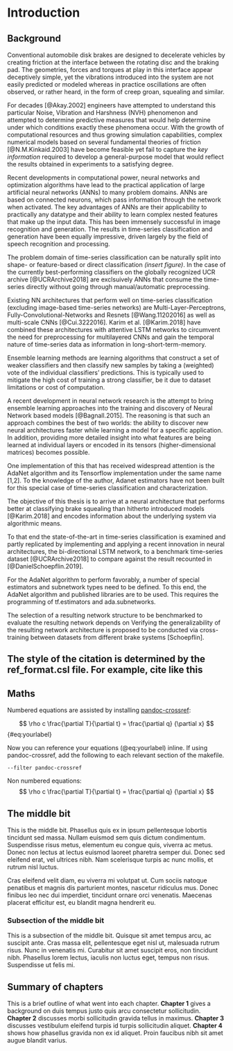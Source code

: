 # Introduction

## Background

Conventional automobile disk brakes are designed to decelerate vehicles by creating friction at the interface between the rotating disc and the braking pad. The geometries, forces and torques at play in this interface appear deceptively simple, yet the vibrations introduced into the system are not easily predicted or modeled whereas in practice oscillations are often observed, or rather heard, in the form of creep groan, squealing and similar. 

For decades [@Akay.2002] engineers have attempted to understand this particular Noise, Vibration and Harshness (NVH) phenomenon and attempted to determine predictive measures that would help determine under which conditions exactly these phenomena occur. With the growth of computational resources and thus growing simulation capabilities, complex numerical models based on several fundamental theories of friction [@N.M.Kinkaid.2003] have become feasible yet fail to capture the _key information_ required to develop a general-purpose model that would reflect the results obtained in experiments to a satisfying degree.

Recent developments in computational power, neural networks and optimization algorithms have lead to the practical application of large artificial neural networks (ANNs) to many problem domains. ANNs are based on connected neurons, which pass information through the network when activated. The key advantages of ANNs are their applicability to practically any datatype and their ability to learn complex nested features that make up the input data. This has been immensely successful in image recognition and generation. The results in time-series classification and generation have been equally impressive, driven largely by the field of speech recognition and processing.

The problem domain of time-series classification can be naturally split into shape- or feature-based or direct classification _(insert figure)_. In the case of the currently best-performing classifiers on the globally recognized UCR archive [@UCRArchive2018] are exclsuively ANNs that consume the time-series directly without going through manual/automatic preprocessing.

Existing NN architectures that perform well on time-series classification (excluding image-based time-series networks) are Multi-Layer-Perceptrons, Fully-Convolutional-Networks and Resnets [@Wang.11202016] as well as multi-scale CNNs [@Cui.3222016]. Karim et al. [@Karim.2018] have combined these architectures with attentive LSTM networks to circumvent the need for preprocessing for multilayered CNNs and gain the temporal nature of time-series data as information in long-short-term-memory.

Ensemble learning methods are learning algorithms that construct a set of weaker classifiers and then classify new samples by taking a (weighted) vote of the individual classifiers’ predictions. This is typically used to mitigate the high cost of training a strong classifier, be it due to dataset limitations or cost of computation. 

A recent development in neural network research is the attempt to bring ensemble learning approaches into the training and discovery of Neural Network based models [@Bagnall.2015]. The reasoning is that such an approach combines the best of two worlds: the ability to discover new neural architectures faster while learning a model for a specific application. In addition, providing more detailed insight into what features are being learned at individual layers or encoded in its tensors (higher-dimensional matrices) becomes possible.

One implementation of this that has received widespread attention is the AdaNet algorithm and its Tensorflow implementation under the same name [1,2]. To the knowledge of the author, Adanet estimators have not been built for this special case of time-series classification and characterization.

The objective of this thesis is to arrive at a neural architecture that performs better at classifying brake squealing than hitherto introduced models [@Karim.2018] and encodes information about the underlying system via algorithmic means.

To that end the state-of-the-art in time-series classification is examined and partly replicated by implementing and applying a recent innovation in neural architectures, the bi-directional LSTM network, to a benchmark time-series dataset [@UCRArchive2018] to compare against the result recounted in [@DanielSchoepflin.2019]. 

For the AdaNet algorithm to perform favorably, a number of special estimators and subnetwork types need to be defined. To this end, the AdaNet algorithm and published libraries are to be used. This requires the programming of tf.estimators and ada.subnetworks.

The selection of a resulting network structure to be benchmarked to evaluate the resulting network depends on Verifying the generalizability of the resulting network architecture is proposed to be conducted via cross-training between datasets from different brake systems [Schoepflin].

## The style of the citation is determined by the ref_format.csl file. For example, cite like this 

<!-- 
To include a reference, add the citation key shown in the references.bib file.
-->

## Maths

Numbered equations are assisted by installing [pandoc-crossref](https://github.com/lierdakil/pandoc-crossref):

$$ \rho c \frac{\partial T}{\partial t} =  \frac{\partial q} {\partial x} $$ {#eq:yourlabel}

Now you can reference your equations (@eq:yourlabel) inline. If using pandoc-crossref, add the following to each relevant section of the makefile. 

```--filter pandoc-crossref``` 

Non numbered equations:
$$ \rho c \frac{\partial T}{\partial t} =  \frac{\partial q} {\partial x} $$

## The middle bit

This is the middle bit. Phasellus quis ex in ipsum pellentesque lobortis tincidunt sed massa. Nullam euismod sem quis dictum condimentum. Suspendisse risus metus, elementum eu congue quis, viverra ac metus. Donec non lectus at lectus euismod laoreet pharetra semper dui. Donec sed eleifend erat, vel ultrices nibh. Nam scelerisque turpis ac nunc mollis, et rutrum nisl luctus.

Cras eleifend velit diam, eu viverra mi volutpat ut. Cum sociis natoque penatibus et magnis dis parturient montes, nascetur ridiculus mus. Donec finibus leo nec dui imperdiet, tincidunt ornare orci venenatis. Maecenas placerat efficitur est, eu blandit magna hendrerit eu.

### Subsection of the middle bit

This is a subsection of the middle bit. Quisque sit amet tempus arcu, ac suscipit ante. Cras massa elit, pellentesque eget nisl ut, malesuada rutrum risus. Nunc in venenatis mi. Curabitur sit amet suscipit eros, non tincidunt nibh. Phasellus lorem lectus, iaculis non luctus eget, tempus non risus. Suspendisse ut felis mi.

## Summary of chapters

<!-- 
For italic, add one * on either side of the text
For bold, add two * on either side of the text
For bold and italic, add _** on either side of the text
-->

This is a brief outline of what went into each chapter. **Chapter 1** gives a background on duis tempus justo quis arcu consectetur sollicitudin.  **Chapter 2** discusses morbi sollicitudin gravida tellus in maximus.  **Chapter 3** discusses vestibulum eleifend turpis id turpis sollicitudin aliquet.  **Chapter 4** shows how phasellus gravida non ex id aliquet. Proin faucibus nibh sit amet augue blandit varius.


